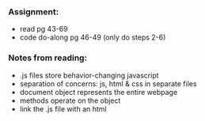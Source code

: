 ### Assignment: 
- read pg 43-69
- code do-along pg 46-49 (only do steps 2-6)

### Notes from reading:
- .js files store behavior-changing javascript
- separation of concerns: js, html & css in separate files
- document object represents the entire webpage
- methods operate on the object
- link the .js file with an html <script> tag and 'src' element
- green=statement, pink=code_block, purple=code_to_run
- js is case sensitive
- use {} for code blocks and ; for end-of-line syntax
- /* multi-line comment */ (pink)
- // single-line comment (gray)
- declare variables with 'var' [name]
- assign variables with '=' sign
- Javascript uses strungs, numbers and Booleans (no 'float' like python)
- uses quotes in the same manner as python


[<<< Back](README.md)
